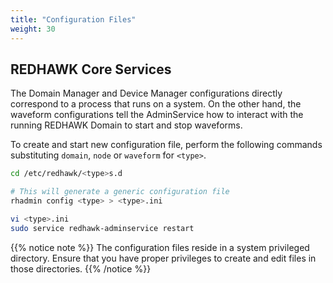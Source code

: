 ```yaml
---
title: "Configuration Files"
weight: 30
---
```


## REDHAWK Core Services

The Domain Manager and Device Manager configurations directly correspond to a process that runs on a system. On the other hand, the waveform configurations tell the AdminService how to interact with the running REDHAWK Domain to start and stop waveforms.

To create and start new configuration file, perform the following commands substituting `domain`, `node` or `waveform` for `<type>`.
```sh
cd /etc/redhawk/<type>s.d

# This will generate a generic configuration file
rhadmin config <type> > <type>.ini

vi <type>.ini
sudo service redhawk-adminservice restart
```
{{% notice note %}}
The configuration files reside in a system privileged directory. Ensure that you have proper privileges to create and edit files in those directories.
{{% /notice %}}
